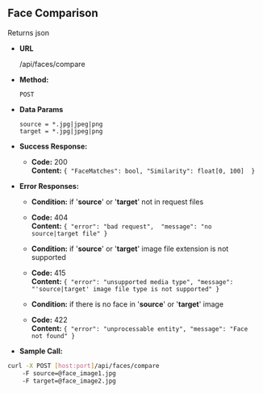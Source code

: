 **Face Comparison**
----
  Returns json

* **URL**

  /api/faces/compare

* **Method:**

  `POST`

* **Data Params**

  `source = *.jpg|jpeg|png`<br/>
  `target = *.jpg|jpeg|png`<br/>

* **Success Response:**

  * **Code:** 200 <br />
    **Content:** 
    `{
        "FaceMatches": bool,
        "Similarity": float[0, 100] 
    }`
 
* **Error Responses:**
    
  * **Condition:** if '__source__' or  '__target__' not in request files<br />
  * **Code:** 404 <br />
    **Content:** 
    `{
        "error": "bad request", 
        "message": "no source|target file"
    }`

  * **Condition:** if '__source__' or  '__target__' image file extension is not supported <br/>
  * **Code:** 415 <br />
    **Content:** 
    `{
        "error": "unsupported media type",
        "message": "'source|target' image file type is not supported"
    }`
  
  * **Condition:** if there is no face in '__source__' or  '__target__' image<br/>
  * **Code:** 422 <br />
    **Content:** 
    `{
        "error": "unprocessable entity",
        "message": "Face not found"
    }`
    
* **Sample Call:**

```bash
curl -X POST [host:port]/api/faces/compare 
    -F source=@face_image1.jpg 
    -F target=@face_image2.jpg
```